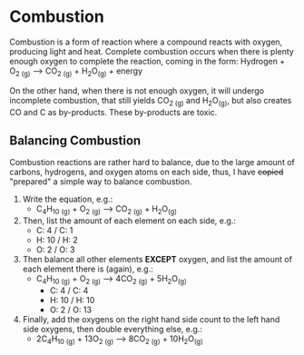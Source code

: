 # Combustion
Combustion is a form of reaction where a compound reacts with oxygen, producing light and heat. Complete combustion occurs when there is plenty enough oxygen to complete the reaction, coming in the form:
	Hydrogen + O<sub>2 (g)</sub> --> CO<sub>2 (g)</sub> + H<sub>2</sub>O<sub>(g)</sub> + energy

On the other hand, when there is not enough oxygen, it will undergo incomplete combustion, that still yields CO<sub>2 (g)</sub> and H<sub>2</sub>O<sub>(g)</sub>, but also creates CO and C as by-products. These by-products are toxic.
## Balancing Combustion
Combustion reactions are rather hard to balance, due to the large amount of carbons, hydrogens, and oxygen atoms on each side, thus, I have ~~copied~~ "prepared" a simple way to balance combustion.
1. Write the equation, e.g.:
	- C<sub>4</sub>H<sub>10 (g)</sub> + O<sub>2 (g)</sub> --> CO<sub>2 (g)</sub> + H<sub>2</sub>O<sub>(g)</sub>
2. Then, list the amount of each element on each side, e.g.:
	- C: 4 / C: 1
	- H: 10 / H: 2
	- O: 2 / O: 3
3. Then balance all other elements **EXCEPT** oxygen, and list the amount of  each element there is (again), e.g.:
	- C<sub>4</sub>H<sub>10 (g)</sub> + O<sub>2 (g)</sub> --> 4CO<sub>2 (g)</sub> + 5H<sub>2</sub>O<sub>(g)</sub>
		- C: 4 / C: 4
		- H: 10 /  H: 10
		- O: 2 / O: 13
4. Finally, add the oxygens on the right hand side count to the left hand side oxygens, then double everything else, e.g.:
	- 2C<sub>4</sub>H<sub>10 (g)</sub> + 13O<sub>2 (g)</sub> --> 8CO<sub>2 (g)</sub> + 10H<sub>2</sub>O<sub>(g)</sub>